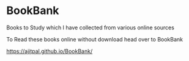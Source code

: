 # BookBank
Books to Study which I have collected from various online sources

To Read these books online without download head over to BookBank

https://ajitpal.github.io/BookBank/

